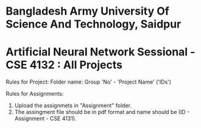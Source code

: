 # **Bangladesh Army University Of Science And Technology, Saidpur**

# Artificial Neural Network Sessional - CSE 4132 : All Projects

Rules for Project:
Folder name: Group 'No' - 'Project Name' ('IDs')

Rules for Assignments:
1. Upload the assignmets in "Assignment" folder.
2. The assingment file should be in pdf format and name should be (ID - Assignment - CSE 4131).
